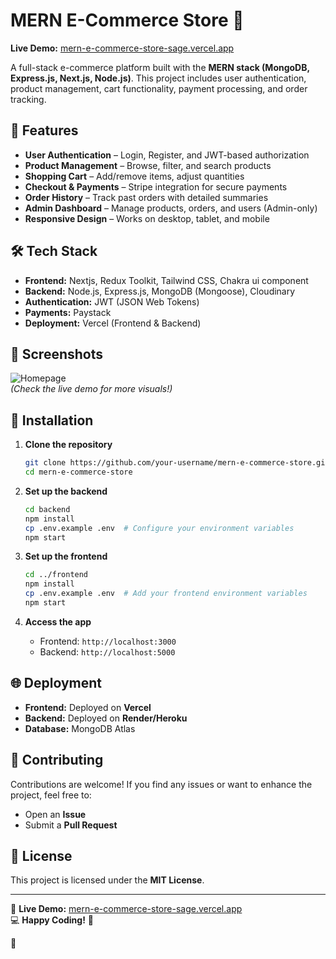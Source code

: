 # MERN E-Commerce Store 🌟  

**Live Demo:** [mern-e-commerce-store-sage.vercel.app](https://mern-e-commerce-store-sage.vercel.app)  

A full-stack e-commerce platform built with the **MERN stack (MongoDB, Express.js, Next.js, Node.js)**. This project includes user authentication, product management, cart functionality, payment processing, and order tracking.  

## 🚀 Features  

- **User Authentication** – Login, Register, and JWT-based authorization  
- **Product Management** – Browse, filter, and search products  
- **Shopping Cart** – Add/remove items, adjust quantities  
- **Checkout & Payments** – Stripe integration for secure payments  
- **Order History** – Track past orders with detailed summaries  
- **Admin Dashboard** – Manage products, orders, and users (Admin-only)  
- **Responsive Design** – Works on desktop, tablet, and mobile  

## 🛠 Tech Stack  

- **Frontend:** Nextjs, Redux Toolkit, Tailwind CSS, Chakra ui component  
- **Backend:** Node.js, Express.js, MongoDB (Mongoose), Cloudinary  
- **Authentication:** JWT (JSON Web Tokens)  
- **Payments:** Paystack  
- **Deployment:** Vercel (Frontend & Backend)  

## 📸 Screenshots  

![Homepage](https://mern-e-commerce-store-sage.vercel.app/screenshot-home.png)  
*(Check the live demo for more visuals!)*  

## 🔧 Installation  

1. **Clone the repository**  
   ```sh
   git clone https://github.com/your-username/mern-e-commerce-store.git
   cd mern-e-commerce-store
   ```

2. **Set up the backend**  
   ```sh
   cd backend
   npm install
   cp .env.example .env  # Configure your environment variables
   npm start
   ```

3. **Set up the frontend**  
   ```sh
   cd ../frontend
   npm install
   cp .env.example .env  # Add your frontend environment variables
   npm start
   ```

4. **Access the app**  
   - Frontend: `http://localhost:3000`  
   - Backend: `http://localhost:5000`  

## 🌐 Deployment  

- **Frontend:** Deployed on **Vercel**  
- **Backend:** Deployed on **Render/Heroku**  
- **Database:** MongoDB Atlas  

## 🤝 Contributing  

Contributions are welcome! If you find any issues or want to enhance the project, feel free to:  
- Open an **Issue**  
- Submit a **Pull Request**  

## 📜 License  

This project is licensed under the **MIT License**.  

---

🔗 **Live Demo:** [mern-e-commerce-store-sage.vercel.app](https://mern-e-commerce-store-sage.vercel.app)  
💻 **Happy Coding!** 🚀  

🎯

